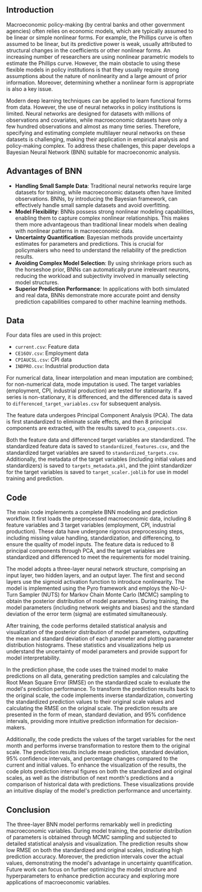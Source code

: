 
## Introduction
Macroeconomic policy-making (by central banks and other government agencies) often relies on economic models, which are typically assumed to be linear or simple nonlinear forms. For example, the Phillips curve is often assumed to be linear, but its predictive power is weak, usually attributed to structural changes in the coefficients or other nonlinear forms. An increasing number of researchers are using nonlinear parametric models to estimate the Phillips curve. However, the main obstacle to using these flexible models in policy institutions is that they usually require strong assumptions about the nature of nonlinearity and a large amount of prior information. Moreover, determining whether a nonlinear form is appropriate is also a key issue.

Modern deep learning techniques can be applied to learn functional forms from data. However, the use of neural networks in policy institutions is limited. Neural networks are designed for datasets with millions of observations and covariates, while macroeconomic datasets have only a few hundred observations and almost as many time series. Therefore, specifying and estimating complete multilayer neural networks on these datasets is challenging, making their application in empirical analysis and policy-making complex. To address these challenges, this paper develops a Bayesian Neural Network (BNN) suitable for macroeconomic analysis.

## Advantages of BNN
- **Handling Small Sample Data**: Traditional neural networks require large datasets for training, while macroeconomic datasets often have limited observations. BNNs, by introducing the Bayesian framework, can effectively handle small sample datasets and avoid overfitting.
- **Model Flexibility**: BNNs possess strong nonlinear modeling capabilities, enabling them to capture complex nonlinear relationships. This makes them more advantageous than traditional linear models when dealing with nonlinear patterns in macroeconomic data.
- **Uncertainty Quantification**: Bayesian methods provide uncertainty estimates for parameters and predictions. This is crucial for policymakers who need to understand the reliability of the prediction results.
- **Avoiding Complex Model Selection**: By using shrinkage priors such as the horseshoe prior, BNNs can automatically prune irrelevant neurons, reducing the workload and subjectivity involved in manually selecting model structures.
- **Superior Prediction Performance**: In applications with both simulated and real data, BNNs demonstrate more accurate point and density prediction capabilities compared to other machine learning methods.

## Data
Four data files are used in this project:
- `current.csv`: Feature data
- `CE16OV.csv`: Employment data
- `CPIAUCSL.csv`: CPI data
- `INDPRO.csv`: Industrial production data

For numerical data, linear interpolation and mean imputation are combined; for non-numerical data, mode imputation is used. The target variables (employment, CPI, industrial production) are tested for stationarity. If a series is non-stationary, it is differenced, and the differenced data is saved to `differenced_target_variables.csv` for subsequent analysis.

The feature data undergoes Principal Component Analysis (PCA). The data is first standardized to eliminate scale effects, and then 8 principal components are extracted, with the results saved to `pca_components.csv`.

Both the feature data and differenced target variables are standardized. The standardized feature data is saved to `standardized_features.csv`, and the standardized target variables are saved to `standardized_targets.csv`. Additionally, the metadata of the target variables (including initial values and standardizers) is saved to `targets_metadata.pkl`, and the joint standardizer for the target variables is saved to `target_scaler.joblib` for use in model training and prediction.

## Code
The main code implements a complete BNN modeling and prediction workflow. It first loads the preprocessed macroeconomic data, including 8 feature variables and 3 target variables (employment, CPI, industrial production). These data have undergone rigorous preprocessing steps, including missing value handling, standardization, and differencing, to ensure the quality of model inputs. The feature data is reduced to 8 principal components through PCA, and the target variables are standardized and differenced to meet the requirements for model training.

The model adopts a three-layer neural network structure, comprising an input layer, two hidden layers, and an output layer. The first and second layers use the sigmoid activation function to introduce nonlinearity. The model is implemented using the Pyro framework and employs the No-U-Turn Sampler (NUTS) for Markov Chain Monte Carlo (MCMC) sampling to obtain the posterior distribution of model parameters. During training, the model parameters (including network weights and biases) and the standard deviation of the error term (sigma) are estimated simultaneously.

After training, the code performs detailed statistical analysis and visualization of the posterior distribution of model parameters, outputting the mean and standard deviation of each parameter and plotting parameter distribution histograms. These statistics and visualizations help us understand the uncertainty of model parameters and provide support for model interpretability.

In the prediction phase, the code uses the trained model to make predictions on all data, generating prediction samples and calculating the Root Mean Square Error (RMSE) on the standardized scale to evaluate the model's prediction performance. To transform the prediction results back to the original scale, the code implements inverse standardization, converting the standardized prediction values to their original scale values and calculating the RMSE on the original scale. The prediction results are presented in the form of mean, standard deviation, and 95% confidence intervals, providing more intuitive prediction information for decision-makers.


Additionally, the code predicts the values of the target variables for the next month and performs inverse transformation to restore them to the original scale. The prediction results include mean prediction, standard deviation, 95% confidence intervals, and percentage changes compared to the current and initial values. To enhance the visualization of the results, the code plots prediction interval figures on both the standardized and original scales, as well as the distribution of next month's predictions and a comparison of historical data with predictions. These visualizations provide an intuitive display of the model's prediction performance and uncertainty.

## Conclusion
The three-layer BNN model performs remarkably well in predicting macroeconomic variables. During model training, the posterior distribution of parameters is obtained through MCMC sampling and subjected to detailed statistical analysis and visualization. The prediction results show low RMSE on both the standardized and original scales, indicating high prediction accuracy. Moreover, the prediction intervals cover the actual values, demonstrating the model's advantage in uncertainty quantification. Future work can focus on further optimizing the model structure and hyperparameters to enhance prediction accuracy and exploring more applications of macroeconomic variables.
